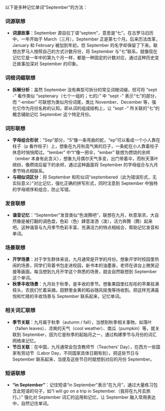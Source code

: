 以下是多种记忆单词“September”的方法：

### 词源联想
- **词源故事**：September 源自拉丁语“septem”，意思是“七”。在古罗马旧历中，一年开始于 March（三月），September 正是第七个月。后来历法改革，January 和 February 被加到年初，但 September 的名字却保留了下来。联想古罗马人按照自己的方式计数月份，将 September 与“七”联系，就像现在记忆它是一年中的第九个月一样，都是一种固定的计数对应，通过这种历史变迁故事加深对 September 的印象。

### 词根词缀联想
- **拆解分析**：虽然 September 没有典型可拆分的常见词根词缀，但可将 “sept -” 看作类似 “septenary（七个一组的；七的）” 中 “sept -” 表示“七”的部分，而 “-ember” 可联想为类似月份词尾，类比 November、December 等，强化它作为月份名称的认知。即从词的组成结构上，让 “sept -” 所关联的“七”的概念辅助记忆 September 这个特定月份。

### 词形联想
- **字母组合形状**：“Sep”部分，“S”像一条弯曲的蛇，“ep”可以看成一个小人靠在柱子（p 看作柱子）上，想象在九月秋高气爽的日子，一条蛇在小人靠着柱子休息时悄悄爬过。“tember” 中“t”像一把伞，“ember” 联想为燃烧的余烬（ember 本身有此含义），想象九月偶尔天气多变，出门带着伞，而秋天落叶缤纷，像燃烧后留下的余烬，通过这种画面将 September 的字母组合与九月季节特点相联系。
- **与相似词区分**：将 September 和形似词“septembered（此为错误形式，无实际意义）”对比记忆，强化正确的拼写形式，同时注意到 September 中独特的字母顺序和组合，防止写错。

### 发音联想
- **谐音记忆**：“September”发音类似“色泼腾吧”，联想在九月，秋意渐浓，大自然像是被打翻的调色盘，色彩（色）肆意泼洒（泼），活力奔腾（腾）起来吧。这种谐音与九月季节色彩丰富、充满活力的特点相结合，帮助记忆发音和单词。

### 场景联想
- **开学场景**：对于学生群体来说，九月通常是开学的月份。想象开学时校园里热闹的场景，同学们背着书包走进校园，新书本的油墨香，老师在讲台上微笑迎接等画面。每当想到九月开学这个熟悉的场景，就会自然联想到 September 这个单词。
- **秋季丰收场景**：九月处于秋季，是丰收的季节。想象果园里红彤彤的苹果挂满枝头，农民们忙着采摘，田野里金黄的稻谷随风摇曳等待收割。把这样充满喜悦和忙碌的丰收场景与 September 联系起来，记忆单词。

### 相关词汇联想
- **季节关联**：九月属于秋季（autumn / fall），当想到秋季相关事物，如落叶（fallen leaves）、凉爽的天气（cool weather）、南瓜（pumpkin）等，就关联到 September，因为它是秋季的起始月之一，通过构建季节与月份的词汇网络来记忆。
- **节日关联**：在中国，九月通常会包含教师节（Teachers' Day），在西方一些国家有劳动节（Labor Day，不同国家具体日期有别）。把这些节日与 September 联系起来，当提及这些节日时就想到对应的月份 September。

### 短语联想
- **“in September”**：记住短语“in September”表示“在九月”，通过大量练习包含此短语的句子，如“I will go on a trip in September.（我将在九月去旅行。）” 强化对 September 词汇的运用和记忆，让 September 融入常用表达中，自然记住单词。 
